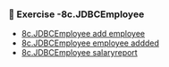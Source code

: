 ### 📝 Exercise -8c.JDBCEmployee

 
- [8c.JDBCEmployee  add employee ](https://github.com/DiyaRai04/java-programs/blob/main/8c.JDBCEmployee/Addemployee(1).png)
- [8c.JDBCEmployee  employee addded ](https://github.com/DiyaRai04/java-programs/blob/ain/8c.JDBCEmployee/Addemployee(2).png)
- [8c.JDBCEmployee  salaryreport  ](https://github.com/DiyaRai04/java-programs/blob/main/8c.JDBCEmployee/Addemployee(3).png)
